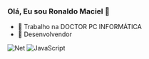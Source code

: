 ### Olá, Eu sou Ronaldo Maciel 👋
- 🔭 Trabalho na DOCTOR PC INFORMÁTICA
- 🌱 Desenvolvendor

![Net](https://img.shields.io/badge/-Net-000?&logo=Net)
![JavaScript](https://img.shields.io/badge/-JavaScript-000?&logo=JavaScript)

